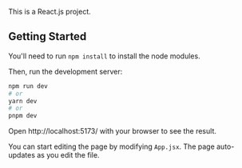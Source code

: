 This is a React.js project.

## Getting Started

You'll need to run `npm install` to install the node modules.

Then, run the development server:

```bash
npm run dev
# or
yarn dev
# or
pnpm dev
```

Open http://localhost:5173/ with your browser to see the result.

You can start editing the page by modifying `App.jsx`. The page auto-updates as you edit the file.
